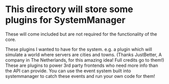 # This directory will store some plugins for SystemManager
These will come included but are not required for the functionality of the core.

These plugins I wanted to have for the system. e.g. a plugin which will simulate a world where servers are cities and towns. (Thanks JustBetter, A company in The Netherlands, for this amazing idea! Full credits go to them!)
These are plugins to power 3rd party frontends who need more info than the API can provide. You can use the event system built into systemmanager to catch these events and run your own code for them!